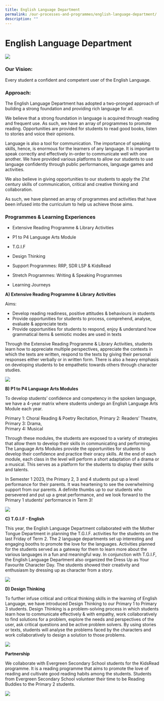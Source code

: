 ```yaml
---
title: English Language Department
permalink: /our-processes-and-programmes/english-language-department/
description: ""
---
```

# **English Language Department**

![](/images/Department%20Main%20Photos/img_3319.JPG)

### Our Vision:

Every student a confident and competent user of the English Language.



### Approach:

The English Language Department has adopted a two-pronged approach of building a strong foundation and providing rich language for all.

We believe that a strong foundation in language is acquired through reading and frequent use. As such, we have an array of programmes to promote reading. Opportunities are provided for students to read good books, listen to stories and voice their opinions.

Language is also a tool for communication. The importance of speaking skills, hence, is enormous for the learners of any language. It is important to speak correctly and effectively in-order to communicate well with one another. We have provided various platforms to allow our students to use language confidently through public performances, language games and activities. 

We also believe in giving opportunities to our students to apply the 21st century skills of communication, critical and creative thinking and collaboration. 

As such, we have planned an array of programmes and activities that have been infused into the curriculum to help us achieve those aims. 

### Programmes &amp; Learning Experiences 

*	Extensive Reading Programme &amp; Library Activities 

*	P1 to P4 Language Arts Module 
*	T.G.I.F 
*	Design Thinking 
*	Support Programmes: RRP, SDR LSP &amp; KidsRead 
*	Stretch Programmes: Writing &amp; Speaking Programmes
*	Learning Journeys

**A)	Extensive Reading Programme &amp; Library Activities**

Aims: 

*	Develop reading readiness, positive attitudes &amp; behaviours in students 
*	Provide opportunities for students to process, comprehend, analyse, evaluate &amp; appreciate texts 
*	Provide opportunities for students to respond, enjoy &amp; understand how grammatical items &amp; semiotic modes are used in texts

Through the Extensive Reading Programme &amp; Library Activities, students learn how to appreciate multiple perspectives, appreciate the contexts in which the texts are written, respond to the texts by giving their personal responses either verbally or in written form. There is also a heavy emphasis on developing students to be empathetic towards others through character studies. 

![](/images/Department%20Photos/English/english%20language%201.jpg)

**B) P1 to P4 Language Arts Modules**

To develop students’ confidence and competency in the spoken language, we have a 4-year matrix where students undergo an English Language Arts Module each year.

Primary 1: Choral Reading &amp; Poetry Recitation, Primary 2: Readers’ Theatre, <br>
Primary 3: Drama, <br>
Primary 4: Musical 

Through these modules, the students are exposed to a variety of strategies that allow them to develop their skills in communicating and performing. The Language Arts Modules provide the opportunities for students to develop their confidence and practice their oracy skills. At the end of each module, each class in the level will perform a short adaptation of a drama or a musical. This serves as a platform for the students to display their skills and talents. 

In Semester 1 2023, the Primary 2, 3 and 4 students put up a level performance for their parents. It was heartening to see the overwhelming support from our parents. A definite thumbs up to our students who persevered and put up a great performance, and we look forward to the Primary 1 students’ performance in Term 3!

![](/images/Department%20Photos/English/english%20language%205.jpg)

**C) T.G.I.F - English**

This year, the English Language Department collaborated with the Mother Tongue Department in planning the T.G.I.F. activities for the students on the last Friday of Term 2. The 2 language departments set up interesting and engaging booths to promote the love for the languages. Activities planned for the students served as a gateway for them to learn more about the various languages in a fun and meaningful way. In conjunction with T.G.I.F, the English Language Department also organized the Dress Up as Your Favourite Character Day. The students showed their creativity and enthusiasm by dressing up as character from a story. 

![](/images/Department%20Photos/English/english%20language%202.jpg)

**D)  Design Thinking**

To further infuse critical and critical thinking skills in the learning of English Language, we have introduced Design Thinking to our Primary 1 to Primary 3 students. Design Thinking is a problem-solving process in which students learn how to communicate effectively &amp; with empathy, work collaboratively to find solutions for a problem, explore the needs and perspectives of the user, ask critical questions and be active problem solvers. By using stories or texts, students will analyse the problems faced by the characters and work collaboratively to design a solution to those problems. 

![](/images/Department%20Photos/English/english%20language%203.jpg)

**Partnership**

We collaborate with Evergreen Secondary School students for the KidsRead programme. It is a reading programme that aims to promote the love of reading and cultivate good reading habits among the students. Students from Evergreen Secondary School volunteer their time to be Reading Buddies to the Primary 2 students.

![](/images/Department%20Photos/English/english%20language%204.jpg)
